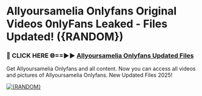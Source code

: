 # Allyoursamelia Onlyfans Original Videos 0nlyFans Leaked - Files Updated! ({RANDOM})

<h3>🔴 CLICK HERE 🌐==►► <a href="https://betterlinks.top/A2PfLJ" rel="nofollow">Allyoursamelia Onlyfans Updated Files</a></h3>

Get Allyoursamelia Onlyfans and all content. Now you can access all videos and pictures of Allyoursamelia Onlyfans. New Updated Files 2025!

[![{RANDOM}](https://i.imgur.com/ppqm5kG.gif)](https://betterlinks.top/A2PfLJ)